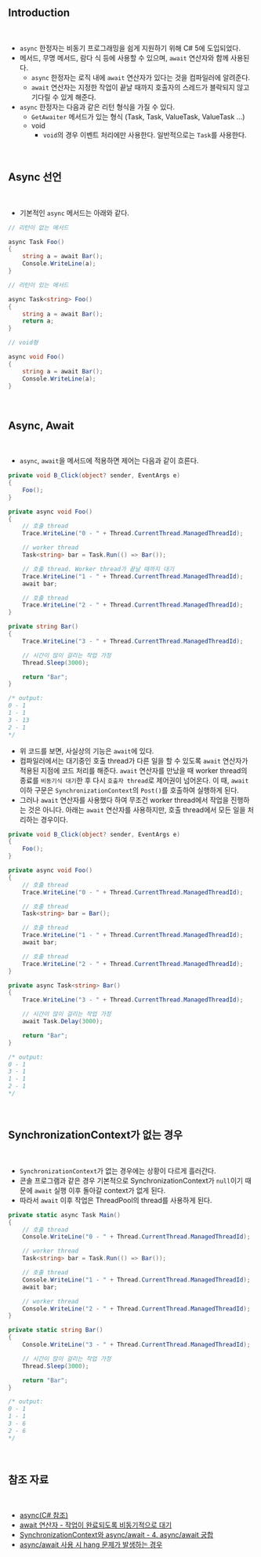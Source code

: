 ## Introduction

<br>

- `async` 한정자는 비동기 프로그래밍을 쉽게 지원하기 위해 C# 5에 도입되었다.
- 메서드, 무명 메서드, 람다 식 등에 사용할 수 있으며, `await` 연산자와 함께 사용된다.
    - `async` 한정자는 로직 내에 `await` 연산자가 있다는 것을 컴파일러에 알려준다.
    - `await` 연산자는 지정한 작업이 끝날 때까지 호출자의 스레드가 블락되지 않고 기다릴 수 있게 해준다.
- `async` 한정자는 다음과 같은 리턴 형식을 가질 수 있다.
    - `GetAwaiter` 메서드가 있는 형식 (Task, Task<T>, ValueTask, ValueTask<T> ...)
    - void
        - `void`의 경우 이벤트 처리에만 사용한다. 일반적으로는 `Task`를 사용한다.

<br>

## Async 선언

<br>

- 기본적인 `async` 메서드는 아래와 같다.

```cs
// 리턴이 없는 메서드

async Task Foo()
{
    string a = await Bar();
    Console.WriteLine(a);
}
```

```cs
// 리턴이 있는 메서드

async Task<string> Foo()
{
    string a = await Bar();
    return a;
}
```

```cs
// void형

async void Foo()
{
    string a = await Bar();
    Console.WriteLine(a);
}
```

<br>

## Async, Await

<br>

- `async`, `await`을 메서드에 적용하면 제어는 다음과 같이 흐른다.

```cs
private void B_Click(object? sender, EventArgs e)
{
    Foo();
}

private async void Foo()
{
    // 호출 thread
    Trace.WriteLine("0 - " + Thread.CurrentThread.ManagedThreadId);

    // worker thread
    Task<string> bar = Task.Run(() => Bar());

    // 호출 thread. Worker thread가 끝날 때까지 대기
    Trace.WriteLine("1 - " + Thread.CurrentThread.ManagedThreadId);
    await bar;

    // 호출 thread
    Trace.WriteLine("2 - " + Thread.CurrentThread.ManagedThreadId);
}

private string Bar()
{
    Trace.WriteLine("3 - " + Thread.CurrentThread.ManagedThreadId);

    // 시간이 많이 걸리는 작업 가정
    Thread.Sleep(3000);

    return "Bar";
}

/* output:
0 - 1
1 - 1
3 - 13
2 - 1
*/
```

- 위 코드를 보면, 사실상의 기능은 `await`에 있다.
- 컴파일러에서는 대기중인 호출 thread가 다른 일을 할 수 있도록 `await` 연산자가 적용된 지점에 코드 처리를 해준다.
  `await` 연산자를 만났을 때 worker thread의 종료를 `비동기식 대기`한 후 다시 `호출자 thread`로 제어권이 넘어온다.
  이 때, `await` 이하 구문은 `SynchronizationContext`의 `Post()`를 호출하여 실행하게 된다.
- 그러나 `await` 연산자를 사용했다 하여 무조건 worker thread에서 작업을 진행하는 것은 아니다.
  아래는 `await` 연산자를 사용하지만, 호출 thread에서 모든 일을 처리하는 경우이다.

```cs
private void B_Click(object? sender, EventArgs e)
{
    Foo();
}

private async void Foo()
{
    // 호출 thread
    Trace.WriteLine("0 - " + Thread.CurrentThread.ManagedThreadId);

    // 호출 thread
    Task<string> bar = Bar();

    // 호출 thread
    Trace.WriteLine("1 - " + Thread.CurrentThread.ManagedThreadId);
    await bar;

    // 호출 thread
    Trace.WriteLine("2 - " + Thread.CurrentThread.ManagedThreadId);
}

private async Task<string> Bar()
{
    Trace.WriteLine("3 - " + Thread.CurrentThread.ManagedThreadId);

    // 시간이 많이 걸리는 작업 가정
    await Task.Delay(3000);

    return "Bar";
}

/* output:
0 - 1
3 - 1
1 - 1
2 - 1
*/
```

<br>

## SynchronizationContext가 없는 경우

<br>

- `SynchronizationContext`가 없는 경우에는 상황이 다르게 흘러간다.
- 콘솔 프로그램과 같은 경우 기본적으로 SynchronizationContext가 `null`이기 때문에 `await` 실행 이후 돌아갈 context가 없게 된다.
- 따라서 `await` 이후 작업은 ThreadPool의 thread를 사용하게 된다.

```cs
private static async Task Main()
{
    // 호출 thread
    Console.WriteLine("0 - " + Thread.CurrentThread.ManagedThreadId);

    // worker thread
    Task<string> bar = Task.Run(() => Bar());

    // 호출 thread
    Console.WriteLine("1 - " + Thread.CurrentThread.ManagedThreadId);
    await bar;

    // worker thread
    Console.WriteLine("2 - " + Thread.CurrentThread.ManagedThreadId);
}

private static string Bar()
{
    Console.WriteLine("3 - " + Thread.CurrentThread.ManagedThreadId);

    // 시간이 많이 걸리는 작업 가정
    Thread.Sleep(3000);

    return "Bar";
}

/* output:
0 - 1
1 - 1
3 - 6
2 - 6
*/
```

<br>

## 참조 자료

<br>

- [async(C# 참조)](https://learn.microsoft.com/ko-kr/dotnet/csharp/language-reference/keywords/async)
- [await 연산자 - 작업이 완료되도록 비동기적으로 대기](https://learn.microsoft.com/ko-kr/dotnet/csharp/language-reference/operators/await)
- [SynchronizationContext와 async/await - 4. async/await 궁합](https://blog.naver.com/vactorman/220371896727)
- [async/await 사용 시 hang 문제가 발생하는 경우](https://www.sysnet.pe.kr/Default.aspx?mode=2&sub=0&pageno=0&detail=1&wid=1541)